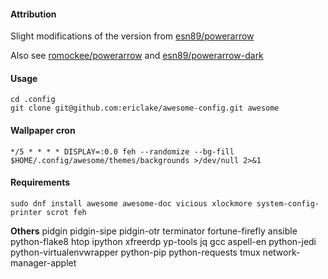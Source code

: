 #### Attribution
Slight modifications of the version from [esn89/powerarrow](https://github.com/esn89/powerarrow)

Also see [romockee/powerarrow](https://github.com/romockee/powerarrow) and [esn89/powerarrow-dark](https://github.com/esn89/powerarrow-dark)

#### Usage
```
cd .config
git clone git@github.com:ericlake/awesome-config.git awesome
```

#### Wallpaper cron
```
*/5 * * * * DISPLAY=:0.0 feh --randomize --bg-fill $HOME/.config/awesome/themes/backgrounds >/dev/null 2>&1
```

#### Requirements

```
sudo dnf install awesome awesome-doc vicious xlockmore system-config-printer scrot feh
```

**Others**
pidgin pidgin-sipe pidgin-otr terminator fortune-firefly ansible python-flake8 htop ipython xfreerdp yp-tools jq gcc aspell-en python-jedi python-virtualenvwrapper python-pip python-requests tmux network-manager-applet
